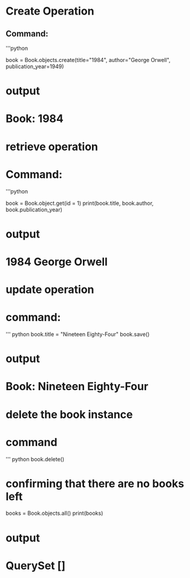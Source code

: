 # Create Operation

## Command:
'''python

book = Book.objects.create(title="1984", author="George Orwell", publication_year=1949)

# output
# Book: 1984

# retrieve operation

# Command:
'''python

book = Book.object.get(id = 1)
print(book.title, book.author, book.publication_year)

# output
# 1984 George Orwell

# update operation

# command:
''' python
book.title = "Nineteen Eighty-Four"
book.save()
# output
# Book: Nineteen Eighty-Four

# delete the book instance

# command
''' python
book.delete()
# confirming that there are no books left
books = Book.objects.all()
print(books)

# output
# QuerySet []
